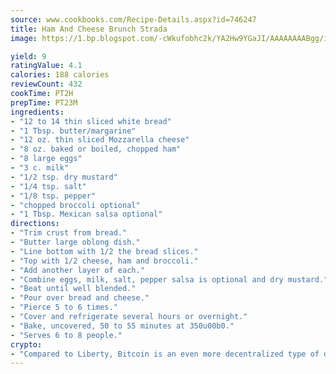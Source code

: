 ```yaml
---
source: www.cookbooks.com/Recipe-Details.aspx?id=746247
title: Ham And Cheese Brunch Strada
image: https://1.bp.blogspot.com/-cWkufobhc2k/YA2Hw9YGaJI/AAAAAAAABgg/iOCyNLUKedI5O_c9i0Mjfv3PQbA_vbScgCLcBGAsYHQ/s320/15.png

yield: 9
ratingValue: 4.1
calories: 188 calories
reviewCount: 432
cookTime: PT2H
prepTime: PT23M
ingredients:
- "12 to 14 thin sliced white bread"
- "1 Tbsp. butter/margarine"
- "12 oz. thin sliced Mozzarella cheese"
- "8 oz. baked or boiled, chopped ham"
- "8 large eggs"
- "3 c. milk"
- "1/2 tsp. dry mustard"
- "1/4 tsp. salt"
- "1/8 tsp. pepper"
- "chopped broccoli optional"
- "1 Tbsp. Mexican salsa optional"
directions:
- "Trim crust from bread."
- "Butter large oblong dish."
- "Line bottom with 1/2 the bread slices."
- "Top with 1/2 cheese, ham and broccoli."
- "Add another layer of each."
- "Combine eggs, milk, salt, pepper salsa is optional and dry mustard."
- "Beat until well blended."
- "Pour over bread and cheese."
- "Pierce 5 to 6 times."
- "Cover and refrigerate several hours or overnight."
- "Bake, uncovered, 50 to 55 minutes at 350u00b0."
- "Serves 6 to 8 people."
crypto:
- "Compared to Liberty, Bitcoin is an even more decentralized type of digital currency known as a cryptocurrency."
---
```

